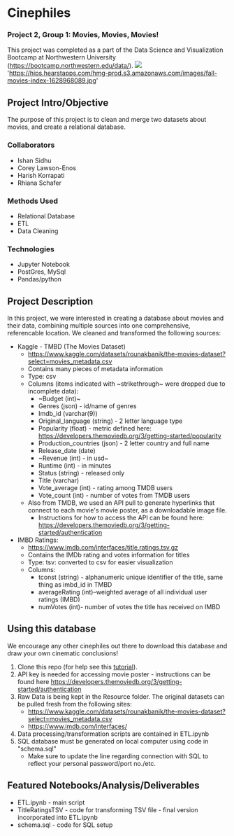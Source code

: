 # Cinephiles
### Project 2, Group 1: Movies, Movies, Movies!
This project was completed as a part of the Data Science and Visualization Bootcamp at Northwestern University (https://bootcamp.northwestern.edu/data/).
![](https://hips.hearstapps.com/hmg-prod.s3.amazonaws.com/images/fall-movies-index-1628968089.jpg)
'https://hips.hearstapps.com/hmg-prod.s3.amazonaws.com/images/fall-movies-index-1628968089.jpg'
## Project Intro/Objective
The purpose of this project is to clean and merge two datasets about movies, and create a relational database. 
### Collaborators
* Ishan Sidhu
* Corey Lawson-Enos
* Harish Korrapati 
* Rhiana Schafer
### Methods Used
* Relational Database
* ETL
* Data Cleaning
### Technologies
* Jupyter Notebook
* PostGres, MySql
* Pandas/python
## Project Description
In this project, we were interested in creating a database about movies and their data, combining multiple sources into one comprehensive, referencable location. We cleaned and transformed the following sources:
* Kaggle - TMBD (The Movies Dataset)
   * https://www.kaggle.com/datasets/rounakbanik/the-movies-dataset?select=movies_metadata.csv
   * Contains many pieces of metadata information
   * Type: csv
   * Columns (items indicated with ~strikethrough~ were dropped due to incomplete data): 
        * ~Budget (int)~ 
        * Genres (json) - id/name of genres
        * Imdb_id (varchar(9)) 
        * Original_language (string) - 2 letter language type
        * Popularity (float) - metric defined here: https://developers.themoviedb.org/3/getting-started/popularity
        * Production_countries (json) - 2 letter country and full name 
        * Release_date (date) 
        * ~Revenue (int) - in usd~
        * Runtime (int) - in minutes
        * Status (string) - released only
        * Title (varchar)
        * Vote_average (int) - rating among TMDB users
        * Vote_count (int) - number of votes from TMDB users
    * Also from TMDB, we used an API pull to generate hyperlinks that connect to each movie's movie poster, as a downloadable image file.
      *  Instructions for how to access the API can be found here: https://developers.themoviedb.org/3/getting-started/authentication
* IMBD Ratings: 
    * https://www.imdb.com/interfaces/title.ratings.tsv.gz
    * Contains the IMDb rating and votes information for titles
    * Type: tsv: converted to csv for easier visualization
    * Columns: 
        * tconst (string) - alphanumeric unique identifier of the title, same thing as imbd_id in TMBD
        * averageRating (int)–weighted average of all individual user ratings (IMBD)
        * numVotes (int)- number of votes the title has received on IMBD
## Using this database
We encourage any other cinephiles out there to download this database and draw your own cinematic conclusions!
1. Clone this repo (for help see this [tutorial](https://help.github.com/articles/cloning-a-repository/)).
2. API key is needed for accessing movie poster - instructions can be found here https://developers.themoviedb.org/3/getting-started/authentication
3. Raw Data is being kept in the Resource folder. The original datasets can be pulled fresh from the following sites:
    * https://www.kaggle.com/datasets/rounakbanik/the-movies-dataset?select=movies_metadata.csv
    * https://www.imdb.com/interfaces/
4. Data processing/transformation scripts are contained in ETL.ipynb
5. SQL database must be generated on local computer using code in "schema.sql"
   * Make sure to update the line regarding connection with SQL to reflect your personal password/port no./etc.
## Featured Notebooks/Analysis/Deliverables
* ETL.ipynb - main script
* TitleRatingsTSV - code for transforming TSV file - final version incorporated into ETL.ipynb
* schema.sql - code for SQL setup
